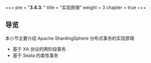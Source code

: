 +++
pre = "<b>3.4.3. </b>"
title = "实现原理"
weight = 3
chapter = true
+++

## 导览

本小节主要介绍 Apache ShardingSphere 分布式事务的实现原理

* 基于 XA 协议的两阶段事务
* 基于 Seata 的柔性事务
